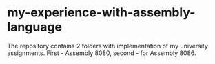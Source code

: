 # my-experience-with-assembly-language
The repository contains 2 folders with implementation of my university assignments. First - Assembly 8080, second - for Assembly 8086.
